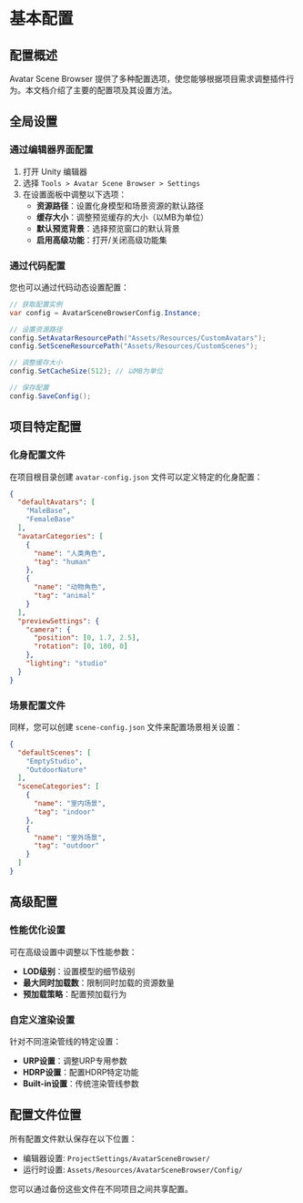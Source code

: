 # 基本配置

## 配置概述

Avatar Scene Browser 提供了多种配置选项，使您能够根据项目需求调整插件行为。本文档介绍了主要的配置项及其设置方法。

## 全局设置

### 通过编辑器界面配置

1. 打开 Unity 编辑器
2. 选择 `Tools > Avatar Scene Browser > Settings`
3. 在设置面板中调整以下选项：
   - **资源路径**：设置化身模型和场景资源的默认路径
   - **缓存大小**：调整预览缓存的大小（以MB为单位）
   - **默认预览背景**：选择预览窗口的默认背景
   - **启用高级功能**：打开/关闭高级功能集

### 通过代码配置

您也可以通过代码动态设置配置：

```csharp
// 获取配置实例
var config = AvatarSceneBrowserConfig.Instance;

// 设置资源路径
config.SetAvatarResourcePath("Assets/Resources/CustomAvatars");
config.SetSceneResourcePath("Assets/Resources/CustomScenes");

// 调整缓存大小
config.SetCacheSize(512); // 以MB为单位

// 保存配置
config.SaveConfig();
```

## 项目特定配置

### 化身配置文件

在项目根目录创建 `avatar-config.json` 文件可以定义特定的化身配置：

```json
{
  "defaultAvatars": [
    "MaleBase",
    "FemaleBase"
  ],
  "avatarCategories": [
    {
      "name": "人类角色",
      "tag": "human"
    },
    {
      "name": "动物角色",
      "tag": "animal"
    }
  ],
  "previewSettings": {
    "camera": {
      "position": [0, 1.7, 2.5],
      "rotation": [0, 180, 0]
    },
    "lighting": "studio"
  }
}
```

### 场景配置文件

同样，您可以创建 `scene-config.json` 文件来配置场景相关设置：

```json
{
  "defaultScenes": [
    "EmptyStudio",
    "OutdoorNature"
  ],
  "sceneCategories": [
    {
      "name": "室内场景",
      "tag": "indoor"
    },
    {
      "name": "室外场景",
      "tag": "outdoor"
    }
  ]
}
```

## 高级配置

### 性能优化设置

可在高级设置中调整以下性能参数：

- **LOD级别**：设置模型的细节级别
- **最大同时加载数**：限制同时加载的资源数量
- **预加载策略**：配置预加载行为

### 自定义渲染设置

针对不同渲染管线的特定设置：

- **URP设置**：调整URP专用参数
- **HDRP设置**：配置HDRP特定功能
- **Built-in设置**：传统渲染管线参数

## 配置文件位置

所有配置文件默认保存在以下位置：

- 编辑器设置: `ProjectSettings/AvatarSceneBrowser/`
- 运行时设置: `Assets/Resources/AvatarSceneBrowser/Config/`

您可以通过备份这些文件在不同项目之间共享配置。 